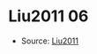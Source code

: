 <a name="material" />

# Liu2011 06
<script type="application/ld+json">
  {
    "@context": "https://schema.org/",
    "@type": "ChemicalSubstance",
    "http://purl.org/dc/terms/conformsTo":
      {
        "@type": "CreativeWork",
        "@id": "https://bioschemas.org/profiles/ChemicalSubstance/0.4-RELEASE/"
      },
    "@id": "https://egonw.github.io/nanowiki/nanowiki87.html#material",
    "name": "Liu2011 06",
    "sameAs": "http://127.0.0.1/mediawiki/index.php/Special:URIResolver/Liu2011_06"
  }
</script>


* Source: [Liu2011](Liu2011.md)
